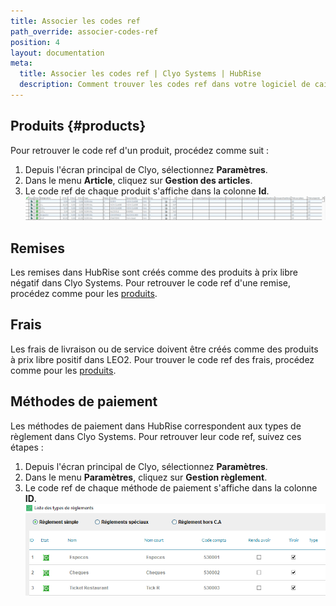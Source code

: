 ```yaml
---
title: Associer les codes ref
path_override: associer-codes-ref
position: 4
layout: documentation
meta:
  title: Associer les codes ref | Clyo Systems | HubRise
  description: Comment trouver les codes ref dans votre logiciel de caisse Clyo.
---
```


## Produits {#products}

Pour retrouver le code ref d'un produit, procédez comme suit :

1. Depuis l'écran principal de Clyo, sélectionnez **Paramètres**.
1. Dans le menu **Article**, cliquez sur **Gestion des articles**.
1. Le code ref de chaque produit s'affiche dans la colonne **Id**.
   ![Associer les codes ref - Produits](./images/004-clyo-products.png)

## Remises

Les remises dans HubRise sont créés comme des produits à prix libre négatif dans Clyo Systems. Pour retrouver le code ref d'une remise, procédez comme pour les [produits](#products).

## Frais

Les frais de livraison ou de service doivent être créés comme des produits à prix libre positif dans LEO2. Pour trouver le code ref des frais, procédez comme pour les [produits](#products).

## Méthodes de paiement

Les méthodes de paiement dans HubRise correspondent aux types de règlement dans Clyo Systems. Pour retrouver leur code ref, suivez ces étapes :

1. Depuis l'écran principal de Clyo, sélectionnez **Paramètres**.
1. Dans le menu **Paramètres**, cliquez sur **Gestion règlement**.
1. Le code ref de chaque méthode de paiement s'affiche dans la colonne **ID**.
   ![Associer les codes ref - Types de règlement](./images/003-clyo-payment-methods.png)
